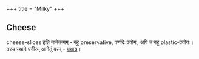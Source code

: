 +++
title = "Milky"
+++

<div class="spreadsheet" src="../gross-data_milky.toml" fullHeightWithRowsPerScreen=8> </div>  


## Cheese
cheese-slices इति नानेतव्यम् - बहु preservative, वर्णादेः प्रयोगः, अपि च बहु plastic-प्रयोगः।
तस्य स्थाने पनीरम् आनेतुं वरम् - [यथात्र](https://www.jiomart.com/p/groceries/mother-dairy-fresh-paneer-200-g/490544417?source=fbads&city=Haldwani)।  
